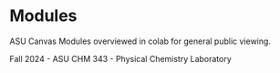 # Modules

ASU Canvas Modules overviewed in colab for general public viewing.

Fall 2024 - ASU CHM 343 - Physical Chemistry Laboratory

